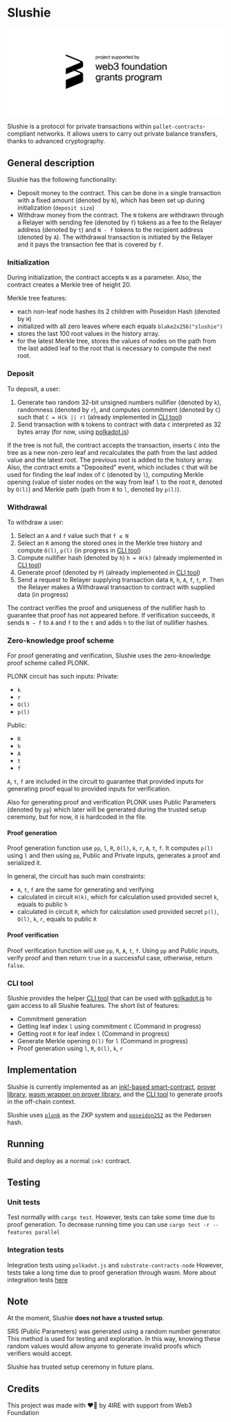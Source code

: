 # Slushie

![w3f grants program badge](https://github.com/w3f/Grants-Program/blob/master/src/badge_black.svg)

Slushie is a protocol for private transactions within `pallet-contracts`-compliant networks. It allows users to carry out private balance transfers,
thanks to advanced cryptography.

## General description

Slushie has the following functionality:

- Deposit money to the contract. This can be done in a single transaction with a fixed
amount (denoted by `N`), which has been set up during initialization (`deposit size`)
- Withdraw money from the contract. The `N` tokens are withdrawn through a Relayer with sending fee (denoted by `f`) tokens as a fee to the Relayer address (denoted by `t`) and `N - f` tokens to the recipient address (denoted by `A`). The withdrawal transaction is initiated by the Relayer and it pays the transaction fee that is covered by `f`.

### Initialization

During initialization, the contract accepts `N` as a parameter. Also, the contract creates a Merkle tree of height 20.

Merkle tree features:
 - each non-leaf node hashes its 2 children with Poseidon Hash (denoted by `H`)
 - initialized with all zero leaves where each equals `blake2x256("slushie")`
 - stores the last 100 root values in the history array. 
 - for the latest Merkle tree, stores the values of nodes on the path from the last added leaf to the root that is necessary to compute the next root.

### Deposit

To deposit, a user:
1. Generate two random 32-bit unsigned numbers nullifier (denoted by `k`), randomness (denoted by `r`), and computes commitment (denoted by `C`) such that `C = H(k || r)` (already implemented in [CLI tool](./plonk_prover/README.md))
2. Send transaction with `N` tokens to contract with data `C` interpreted as 32 bytes array (for now, using [polkadot.js](https://polkadot.js.org/))

If the tree is not full, the contract accepts the transaction, inserts `C` into the tree as a new non-zero leaf and recalculates the path from the last added value and the latest root. The previous root is added to the history array. Also, the contract emits a "Deposited" event, which includes `C` that will be used for finding the leaf index of `C` (denoted by `l`), computing Merkle opening (value of sister nodes on the way from leaf `l` to the root `R`, denoted by `O(l)`) and Merkle path (path from `R` to `l`, denoted by `p(l)`).

### Withdrawal

To withdraw a user:
1. Select an `A` and `f` value such that `f ≤ N`
2. Select an `R` among the stored ones in the Merkle tree history and compute `O(l)`, `p(l)` (in progress in [CLI tool](./plonk_prover/README.md))
3. Compute nullifier hash (denoted by `h`) `h = H(k)` (already implemented in [CLI tool](./plonk_prover/README.md))
4. Generate proof (denoted by `P`) (already implemented in [CLI tool](./plonk_prover/README.md))
5. Send a request to Relayer supplying transaction data `R`, `h`, `A`, `f`, `t`, `P`. Then the Relayer makes a Withdrawal transaction to contract with supplied data (in progress)

The contract verifies the proof and uniqueness of the nullifier hash to guarantee that proof has not appeared before. If verification succeeds, it sends `N − f` to `A` and `f` to the `t` and adds `h` to the list of nullifier hashes.

### Zero-knowledge proof scheme

For proof generating and verification, Slushie uses the zero-knowledge proof scheme called PLONK. 

PLONK circuit has such inputs:
Private:
- `k`
- `r`
- `O(l)`
- `p(l)`

Public:
- `R`
- `h`
- `A`
- `t`
- `f`

`A`, `t`, `f` are included in the circuit to guarantee that provided inputs for generating proof equal to provided inputs for verification.

Also for generating proof and verification PLONK uses Public Parameters (denoted by `pp`) which later will be generated during the trusted setup ceremony, but for now, it is hardcoded in the file.

#### Proof generation 

Proof generation function use `pp`, `l`, `R`, `O(l)`, `k`, `r`, `A`, `t`, `f`. It computes `p(l)` using `l` and then using `pp`, Public and Private inputs, generates a proof and serialized it.

In general, the circuit has such main constraints:

- `A`, `t`, `f` are the same for generating and verifying
- calculated in circuit `H(k)`, which for calculation used provided secret `k`, equals to public `h`
- calculated in circuit `R`, which for calculation used provided secret `p(l)`, `O(l)`, `k`, `r`, equals to public `R`

#### Proof verification

Proof verification function will use `pp`, `R`, `A`, `t`, `f`. Using `pp` and Public inputs, verify proof and then return `true` in a successful case, otherwise, return `false`.

### CLI tool

Slushie provides the helper [CLI tool](./plonk_prover_tool/README.md) that can be used with [polkadot.js](https://polkadot.js.org/) to gain access to all Slushie features.
The short list of features:

- Commitment generation
- Getting leaf index `l` using commitment `C` (Command in progress) 
- Getting root `R` for leaf index `l` (Command in progress) 
- Generate Merkle opening `O(l)` for `l` (Command in progress) 
- Proof generation using `l`, `R`, `O(l)`, `k`, `r`

## Implementation

Slushie is currently implemented as an [ink!-based smart-contract](./slushie/usage.md), [prover library](./plonk_prover/README.md), [wasm wrapper on prover library](./slushie_wasm/README.md), and the [CLI tool](./plonk_prover_tool/README.md) to generate proofs in the off-chain context.

Slushie uses [`plonk`](https://github.com/dusk-network/plonk) as the ZKP system and [`poseidon252`](https://github.com/dusk-network/Poseidon252) as the
Pedersen hash.

## Running

Build and deploy as a normal `ink!` contract.

## Testing

### Unit tests
Test normally with `cargo test`.
However, tests can take some time due to proof generation. To decrease running time you can use `cargo test -r --features parallel  `

### Integration tests

Integration tests using `polkadot.js` and `substrate-contracts-node`
However, tests take a long time due to proof generation through wasm.
More about integration tests [here](./tests/README.md)

## Note
At the moment, Slushie **does not have a trusted setup**.

SRS (Public Parameters) was generated using a random number generator. This method is used for testing and exploration. In this way, knowing these random values would allow anyone to generate invalid proofs which verifiers would accept.

Slushie has trusted setup ceremony in future plans.

## Credits

This project was made with :heart_on_fire: by 4IRE with support from Web3 Foundation
